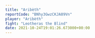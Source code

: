 ```yaml
---
title: "Aribèth"
reportCode: "BNhy3GwzCKJA89Vn"
player: "Aribèth"
fight: "Leotheras the Blind"
date: 2021-10-24T19:01:26.673000+00:00
---
```

